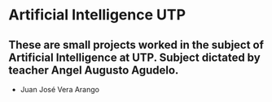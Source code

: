 # Artificial Intelligence UTP


These are small projects worked in the subject of Artificial Intelligence at UTP.
Subject dictated by teacher Angel Augusto Agudelo.
--------------------

* Juan José Vera Arango
